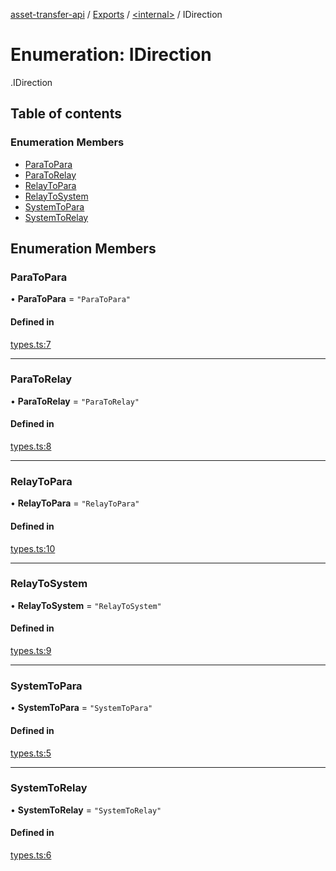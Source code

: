 [asset-transfer-api](../README.md) / [Exports](../modules.md) / [<internal\>](../modules/internal_.md) / IDirection

# Enumeration: IDirection

[<internal>](../modules/internal_.md).IDirection

## Table of contents

### Enumeration Members

- [ParaToPara](internal_.IDirection.md#paratopara)
- [ParaToRelay](internal_.IDirection.md#paratorelay)
- [RelayToPara](internal_.IDirection.md#relaytopara)
- [RelayToSystem](internal_.IDirection.md#relaytosystem)
- [SystemToPara](internal_.IDirection.md#systemtopara)
- [SystemToRelay](internal_.IDirection.md#systemtorelay)

## Enumeration Members

### ParaToPara

• **ParaToPara** = ``"ParaToPara"``

#### Defined in

[types.ts:7](https://github.com/paritytech/asset-transfer-api/blob/69d3acd/src/types.ts#L7)

___

### ParaToRelay

• **ParaToRelay** = ``"ParaToRelay"``

#### Defined in

[types.ts:8](https://github.com/paritytech/asset-transfer-api/blob/69d3acd/src/types.ts#L8)

___

### RelayToPara

• **RelayToPara** = ``"RelayToPara"``

#### Defined in

[types.ts:10](https://github.com/paritytech/asset-transfer-api/blob/69d3acd/src/types.ts#L10)

___

### RelayToSystem

• **RelayToSystem** = ``"RelayToSystem"``

#### Defined in

[types.ts:9](https://github.com/paritytech/asset-transfer-api/blob/69d3acd/src/types.ts#L9)

___

### SystemToPara

• **SystemToPara** = ``"SystemToPara"``

#### Defined in

[types.ts:5](https://github.com/paritytech/asset-transfer-api/blob/69d3acd/src/types.ts#L5)

___

### SystemToRelay

• **SystemToRelay** = ``"SystemToRelay"``

#### Defined in

[types.ts:6](https://github.com/paritytech/asset-transfer-api/blob/69d3acd/src/types.ts#L6)
